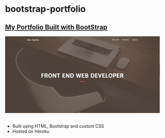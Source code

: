 # bootstrap-portfolio
<h2> <a href="https://apo-portfolio.herokuapp.com/">My Portfolio Built with BootStrap</a></h2>
<!-- ![site image](public/img/readme.png) -->
<img src="public/img/readme.png" alt="site image" >&nbsp;

<ul>
    <li>Built using HTML, Bootstrap and custom CSS</li>
    <li>Hosted on Heroku</li>
</ul>
